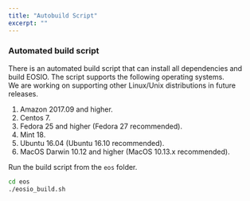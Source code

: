 ```yaml
---
title: "Autobuild Script"
excerpt: ""
---
```

### Automated build script

There is an automated build script that can install all dependencies and build EOSIO.  The script supports the following operating systems.  
We are working on supporting other Linux/Unix distributions in future releases.

1. Amazon 2017.09 and higher.  
2. Centos 7.  
3. Fedora 25 and higher (Fedora 27 recommended).  
4. Mint 18.  
5. Ubuntu 16.04 (Ubuntu 16.10 recommended).  
6. MacOS Darwin 10.12 and higher (MacOS 10.13.x recommended).  

Run the build script from the `eos` folder.

```bash
cd eos
./eosio_build.sh
```
